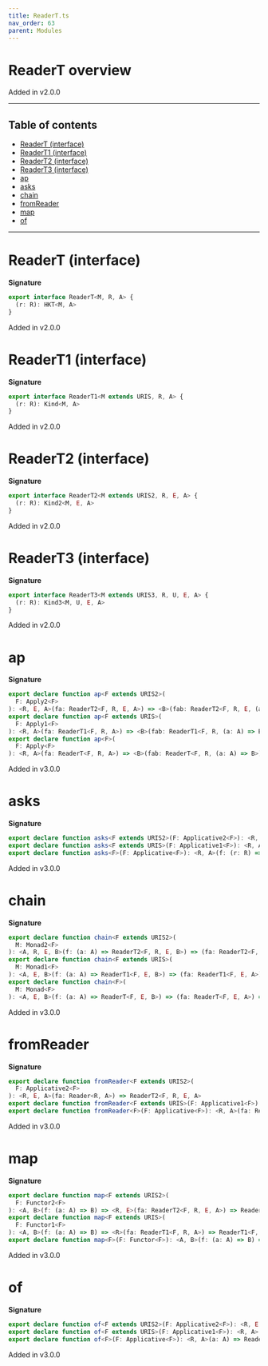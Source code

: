 ```yaml
---
title: ReaderT.ts
nav_order: 63
parent: Modules
---
```


# ReaderT overview

Added in v2.0.0

---

<h2 class="text-delta">Table of contents</h2>

- [ReaderT (interface)](#readert-interface)
- [ReaderT1 (interface)](#readert1-interface)
- [ReaderT2 (interface)](#readert2-interface)
- [ReaderT3 (interface)](#readert3-interface)
- [ap](#ap)
- [asks](#asks)
- [chain](#chain)
- [fromReader](#fromreader)
- [map](#map)
- [of](#of)

---

# ReaderT (interface)

**Signature**

```ts
export interface ReaderT<M, R, A> {
  (r: R): HKT<M, A>
}
```

Added in v2.0.0

# ReaderT1 (interface)

**Signature**

```ts
export interface ReaderT1<M extends URIS, R, A> {
  (r: R): Kind<M, A>
}
```

Added in v2.0.0

# ReaderT2 (interface)

**Signature**

```ts
export interface ReaderT2<M extends URIS2, R, E, A> {
  (r: R): Kind2<M, E, A>
}
```

Added in v2.0.0

# ReaderT3 (interface)

**Signature**

```ts
export interface ReaderT3<M extends URIS3, R, U, E, A> {
  (r: R): Kind3<M, U, E, A>
}
```

Added in v2.0.0

# ap

**Signature**

```ts
export declare function ap<F extends URIS2>(
  F: Apply2<F>
): <R, E, A>(fa: ReaderT2<F, R, E, A>) => <B>(fab: ReaderT2<F, R, E, (a: A) => B>) => ReaderT2<F, R, E, B>
export declare function ap<F extends URIS>(
  F: Apply1<F>
): <R, A>(fa: ReaderT1<F, R, A>) => <B>(fab: ReaderT1<F, R, (a: A) => B>) => ReaderT1<F, R, B>
export declare function ap<F>(
  F: Apply<F>
): <R, A>(fa: ReaderT<F, R, A>) => <B>(fab: ReaderT<F, R, (a: A) => B>) => ReaderT<F, R, B>
```

Added in v3.0.0

# asks

**Signature**

```ts
export declare function asks<F extends URIS2>(F: Applicative2<F>): <R, E, A>(f: (r: R) => A) => ReaderT2<F, R, E, A>
export declare function asks<F extends URIS>(F: Applicative1<F>): <R, A>(f: (r: R) => A) => ReaderT1<F, R, A>
export declare function asks<F>(F: Applicative<F>): <R, A>(f: (r: R) => A) => ReaderT<F, R, A>
```

Added in v3.0.0

# chain

**Signature**

```ts
export declare function chain<F extends URIS2>(
  M: Monad2<F>
): <A, R, E, B>(f: (a: A) => ReaderT2<F, R, E, B>) => (fa: ReaderT2<F, R, E, A>) => ReaderT2<F, R, E, B>
export declare function chain<F extends URIS>(
  M: Monad1<F>
): <A, E, B>(f: (a: A) => ReaderT1<F, E, B>) => (fa: ReaderT1<F, E, A>) => ReaderT1<F, E, B>
export declare function chain<F>(
  M: Monad<F>
): <A, E, B>(f: (a: A) => ReaderT<F, E, B>) => (fa: ReaderT<F, E, A>) => ReaderT<F, E, B>
```

Added in v3.0.0

# fromReader

**Signature**

```ts
export declare function fromReader<F extends URIS2>(
  F: Applicative2<F>
): <R, E, A>(fa: Reader<R, A>) => ReaderT2<F, R, E, A>
export declare function fromReader<F extends URIS>(F: Applicative1<F>): <R, A>(fa: Reader<R, A>) => ReaderT1<F, R, A>
export declare function fromReader<F>(F: Applicative<F>): <R, A>(fa: Reader<R, A>) => ReaderT<F, R, A>
```

Added in v3.0.0

# map

**Signature**

```ts
export declare function map<F extends URIS2>(
  F: Functor2<F>
): <A, B>(f: (a: A) => B) => <R, E>(fa: ReaderT2<F, R, E, A>) => ReaderT2<F, R, E, B>
export declare function map<F extends URIS>(
  F: Functor1<F>
): <A, B>(f: (a: A) => B) => <R>(fa: ReaderT1<F, R, A>) => ReaderT1<F, R, B>
export declare function map<F>(F: Functor<F>): <A, B>(f: (a: A) => B) => <R>(fa: ReaderT<F, R, A>) => ReaderT<F, R, B>
```

Added in v3.0.0

# of

**Signature**

```ts
export declare function of<F extends URIS2>(F: Applicative2<F>): <R, E, A>(a: A) => ReaderT2<F, R, E, A>
export declare function of<F extends URIS>(F: Applicative1<F>): <R, A>(a: A) => ReaderT1<F, R, A>
export declare function of<F>(F: Applicative<F>): <R, A>(a: A) => ReaderT<F, R, A>
```

Added in v3.0.0
